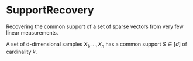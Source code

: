 # SupportRecovery
Recovering the common support of a set of sparse vectors from very few linear measurements.

A set of d-dimensional samples $X_{1}, \ldots,X_{n}$ has a common support $S\in [d]$ of cardinality $k$.

